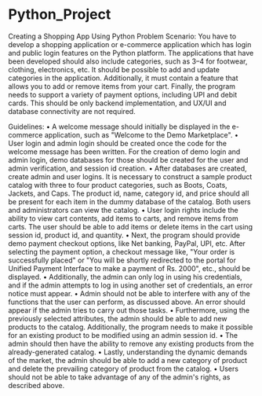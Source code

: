 # Python_Project
Creating a Shopping App Using Python
Problem Scenario: You have to develop a shopping application or e-commerce application which has login and public login features on the Python platform. The applications that have been developed should also include categories, such as 3–4 for footwear, clothing, electronics, etc. It should be possible to add and update categories in the application. Additionally, it must contain a feature that allows you to add or remove items from your cart. Finally, the program needs to support a variety of payment options, including UPI and debit cards. This should be only backend implementation, and UX/UI and database connectivity are not required.


Guidelines:
•	A welcome message should initially be displayed in the e-commerce application, such as "Welcome to the Demo Marketplace".
•	User login and admin login should be created once the code for the welcome message has been written. For the creation of demo login and admin login, demo databases for those should be created for the user and admin verification, and session id creation.
•	After databases are created, create admin and user logins. It is necessary to construct a sample product catalog with three to four product categories, such as Boots, Coats, Jackets, and Caps. The product id, name, category id, and price should all be present for each item in the dummy database of the catalog. Both users and administrators can view the catalog.
•	User login rights include the ability to view cart contents, add items to carts, and remove items from carts. The user should be able to add items or delete items in the cart using session id, product id, and quantity.
•	Next, the program should provide demo payment checkout options, like Net banking, PayPal, UPI, etc. After selecting the payment option, a checkout message like, "Your order is successfully placed" or "You will be shortly redirected to the portal for Unified Payment Interface to make a payment of Rs. 2000", etc., should be displayed. 
•	Additionally, the admin can only log in using his credentials, and if the admin attempts to log in using another set of credentials, an error notice must appear.
•	Admin should not be able to interfere with any of the functions that the user can perform, as discussed above. An error should appear if the admin tries to carry out those tasks.
•	Furthermore, using the previously selected attributes, the admin should be able to add new products to the catalog. Additionally, the program needs to make it possible for an existing product to be modified using an admin session id.
•	The admin should then have the ability to remove any existing products from the already-generated catalog.
•	Lastly, understanding the dynamic demands of the market, the admin should be able to add a new category of product and delete the prevailing category of product from the catalog. 
•	Users should not be able to take advantage of any of the admin's rights, as described above.
